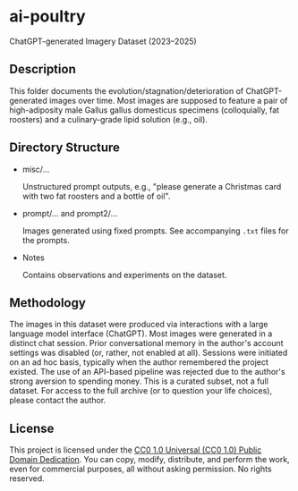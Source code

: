 # ai-poultry
ChatGPT-generated Imagery Dataset (2023–2025)


## Description
This folder documents the evolution/stagnation/deterioration of ChatGPT-generated images over time. Most images are supposed to feature a pair of high-adiposity male Gallus gallus domesticus specimens (colloquially, fat roosters) and a culinary-grade lipid solution (e.g., oil).

## Directory Structure
- misc/...
  
  Unstructured prompt outputs, e.g., "please generate a Christmas card with two fat roosters and a bottle of oil".
- prompt/... and prompt2/...
  
  Images generated using fixed prompts. See accompanying `.txt` files for the prompts.
- Notes

  Contains observations and experiments on the dataset. 

## Methodology
The images in this dataset were produced via interactions with a large language model interface (ChatGPT). Most images were generated in a distinct chat session. Prior conversational memory  in the author's account settings was disabled (or, rather, not enabled at all). Sessions were initiated on an ad hoc basis, typically when the author remembered the project existed. The use of an API-based pipeline was rejected due to the author's strong aversion to spending money. This is a curated subset, not a full dataset. For access to the full archive (or to question your life choices), please contact the author.

## License
This project is licensed under the [CC0 1.0 Universal (CC0 1.0) Public Domain Dedication](https://creativecommons.org/publicdomain/zero/1.0/). You can copy, modify, distribute, and perform the work, even for commercial purposes, all without asking permission. No rights reserved.
